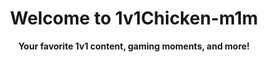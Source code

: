<!DOCTYPE html>
<html lang="en">
<head>
  <meta charset="UTF-8">
  <title>1v1Chicken-m1m | YouTube Channel</title>
</head>
<body>
  <center>
    <h1>Welcome to 1v1Chicken-m1m</h1>
    <p><strong>Your favorite 1v1 content, gaming moments, and more!</strong></p>
    
 
